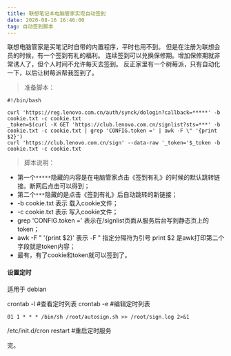 ```yaml
---
title: 联想笔记本电脑管家实现自动签到
date: 2020-08-16 16:46:00
tag: 自动签到脚本
---
```


联想电脑管家是买笔记时自带的内置程序，平时也用不到。
但是在注册为联想会员的时候，有一个签到有礼的福利。
连续签到可以兑换保修期。增加保修期就非常诱人了，但个人时间不允许每天去签到。
反正家里有一个树莓派，只有自动化一下，以后让树莓派帮我签到了。

>准备脚本：

```
#!/bin/bash

curl 'https://reg.lenovo.com.cn/auth/synck/dologin?callback=*****' -b cookie.txt -c cookie.txt
_token=$(curl -X GET 'https://club.lenovo.com.cn/signlist?sts=***' -b cookie.txt -c cookie.txt | grep 'CONFIG.token =' | awk -F \" '{print $2}')
curl 'https://club.lenovo.com.cn/sign' --data-raw '_token='$_token -b cookie.txt -c cookie.txt

```

>脚本说明：
* 第一个`*****`隐藏的内容是在电脑管家点击《签到有礼》的时候的默认跳转链接。断网后点击可以得到；
* 第二个`***`隐藏的是点击《签到有礼》后自动跳转的新链接；
* -b cookie.txt 表示 载入cookie文件；
* -c cookie.txt 表示 写入cookie文件；
* grep 'CONFIG.token =' 表示在/signlist页面从服务后台写到静态页上的token；
* awk -F \" '{print $2}' 表示 -F \" 指定分隔符为引号 print $2 是awk打印第二个字段就是token内容；
* 最有，有了cookie和token就可以签到了。

#### 设置定时

适用于 debian

crontab -l #查看定时列表
crontab -e #编辑定时列表

    01 1 * * * /bin/sh /root/autosign.sh >> /root/sign.log 2>&1

/etc/init.d/cron restart #重启定时服务

完。